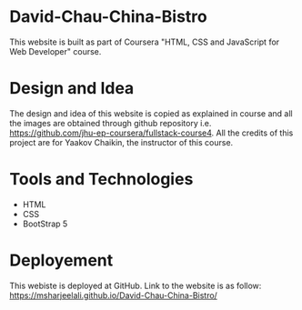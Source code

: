 # David-Chau-China-Bistro

This website is built as part of Coursera "HTML, CSS and JavaScript for Web Developer" course.

# Design and Idea

The design and idea of this website is copied as explained in course and all the images are obtained through github repository i.e.
https://github.com/jhu-ep-coursera/fullstack-course4. All the credits of this project are for Yaakov Chaikin, the instructor of this course.

# Tools and Technologies

- HTML
- CSS
- BootStrap 5

# Deployement

This webiste is deployed at GitHub. Link to the website is as follow: https://msharjeelali.github.io/David-Chau-China-Bistro/
